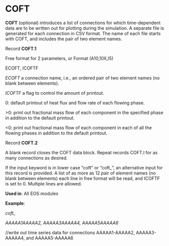# COFT

**COFT**               (optional) introduces a list of connections for which time-dependent data are to be written out for plotting during the simulation. A separate file is generated for each connection in CSV format. The name of each file starts with COFT, and includes the pair of two element names.

&#x20;Record **COFT.1**

&#x20;                       Free format for 2 parameters, or Format (A10,10X,I5)

&#x20;                       ECOFT, ICOFTF                                            &#x20;

_ECOFT_            a connection name, i.e., an ordered pair of two element names (no blank between elements).

_ICOFTF_          a flag to control the amount of printout.

&#x20;         0:       default printout of heat flux and flow rate of each flowing phase.

&#x20;       \>0:       print out fractional mass flow of each component in the specified phase in addition to the default printout.

&#x20;       <0:       print out fractional mass flow of each component in each of all the flowing phases in addition to the default printout.

Record **COFT.2**

A blank record closes the COFT data block. Repeat records COFT.l for as many connections as desired.

If the input keyword is in lower case “coft” or “coft\_”, an alternative input for this record is provided. A list of as more as 12 pair of element names (no blank between elements) each line in free format will be read, and ICOFTF is set to 0. Multiple lines are allowed.

**Used in**: All EOS modules

**Example**:

_coft\__

_AAAAA1AAAAA2, AAAAA3AAAAA4, AAAAA5AAAAA6_

//write out time series data for connections AAAAA1-AAAAA2, AAAAA3-AAAAA4, and AAAAA5-AAAAA6                                   &#x20;
